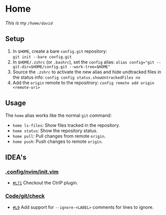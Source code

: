 # Home

*This is my `/home/david`*

## Setup

1. In `$HOME`, create a bare `config.git` repository:  
   `git init --bare config.git`
2. In `$HOME/.zshrc` (or `.bashrc`), set the `config` alias:
   `alias config="git --git-dir=$HOME/config.git --work-tree=$HOME"`
3. Source the `.zshrc` to activate the new alias and hide undtracked files in the status info:
   `config config status.showUntrackedFiles no`
4. Add the `origin` remote to the repositrory:
   `config remote add origin <remote-uri>`

## Usage

The `home` alias works like the normal `git` command:

- `home ls-files`: Show files tracked in the repository.
- `home status`: Show the repository status.
- `home pull`: Pull changes from remote `origin`.
- `home push`: Push changes to remote `origin`.

## IDEA's

### [.config/nvim/init.vim](.config/nvim/init.vim)

- [`#L71`](.config/nvim/init.vim#L71) Checkout the CtrlP plugin.

### [Code/git/check](Code/git/check)

- [`#L9`](Code/git/check#L9) Add support for `--ignore-<LABEL>` comments for lines to ignore.

